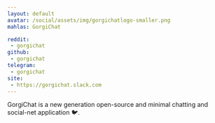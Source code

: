 ```yaml
---
layout: default
avatar: /social/assets/img/gorgichatlogo-smaller.png
mahlas: GorgiChat

reddit:
 - gorgichat
github:
 - gorgichat
telegram:
 - gorgichat
site:
 - https://gorgichat.slack.com
---
```


GorgiChat is a new generation open-source and minimal chatting and social-net application 🐦.
